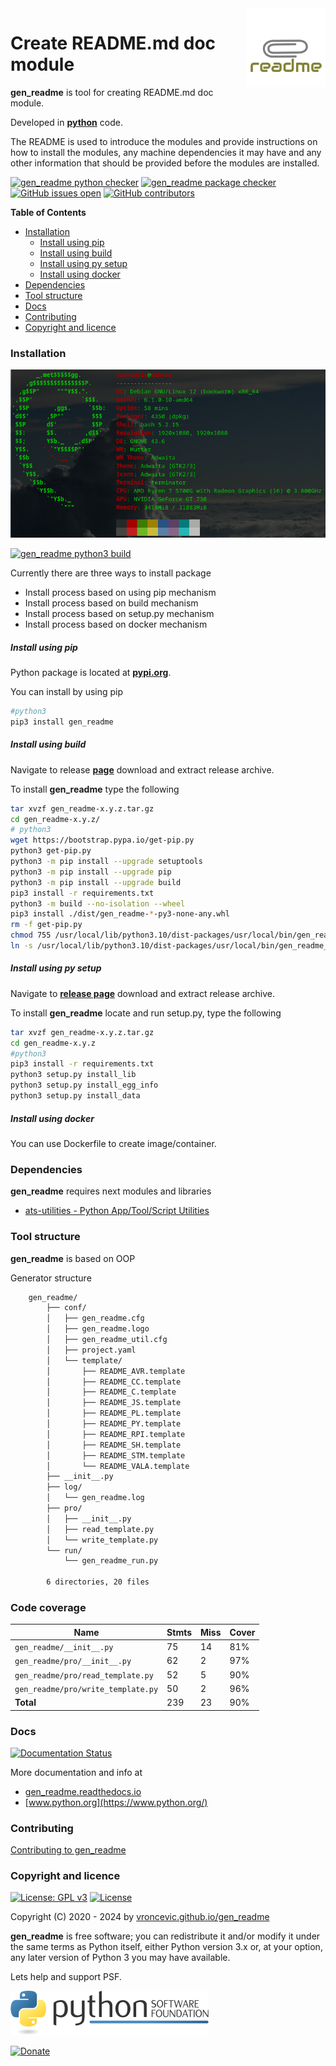 <img align="right" src="https://raw.githubusercontent.com/vroncevic/gen_readme/dev/docs/gen_readme_logo.png" width="25%">

# Create README.md doc module

**gen_readme** is tool for creating README.md doc module.

Developed in **[python](https://www.python.org/)** code.

The README is used to introduce the modules and provide instructions on
how to install the modules, any machine dependencies it may have and any
other information that should be provided before the modules are installed.

[![gen_readme python checker](https://github.com/vroncevic/gen_readme/actions/workflows/gen_readme_python_checker.yml/badge.svg)](https://github.com/vroncevic/gen_readme/actions/workflows/gen_readme_python_checker.yml) [![gen_readme package checker](https://github.com/vroncevic/gen_readme/actions/workflows/gen_readme_package_checker.yml/badge.svg)](https://github.com/vroncevic/gen_readme/actions/workflows/gen_readme_package.yml) [![GitHub issues open](https://img.shields.io/github/issues/vroncevic/gen_readme.svg)](https://github.com/vroncevic/gen_readme/issues) [![GitHub contributors](https://img.shields.io/github/contributors/vroncevic/gen_readme.svg)](https://github.com/vroncevic/gen_readme/graphs/contributors)

<!-- START doctoc generated TOC please keep comment here to allow auto update -->
<!-- DON'T EDIT THIS SECTION, INSTEAD RE-RUN doctoc TO UPDATE -->
**Table of Contents**

- [Installation](#installation)
    - [Install using pip](#install-using-pip)
    - [Install using build](#install-using-build)
    - [Install using py setup](#install-using-py-setup)
    - [Install using docker](#install-using-docker)
- [Dependencies](#dependencies)
- [Tool structure](#tool-structure)
- [Docs](#docs)
- [Contributing](#contributing)
- [Copyright and licence](#copyright-and-licence)

<!-- END doctoc generated TOC please keep comment here to allow auto update -->

### Installation

![debian linux os](https://raw.githubusercontent.com/vroncevic/gen_readme/dev/docs/debtux.png)

[![gen_readme python3 build](https://github.com/vroncevic/gen_readme/actions/workflows/gen_readme_python3_build.yml/badge.svg)](https://github.com/vroncevic/gen_readme/actions/workflows/gen_readme_python3_build.yml)

Currently there are three ways to install package
* Install process based on using pip mechanism
* Install process based on build mechanism
* Install process based on setup.py mechanism
* Install process based on docker mechanism

##### Install using pip

Python package is located at **[pypi.org](https://pypi.org/project/gen_readme/)**.

You can install by using pip

```bash
#python3
pip3 install gen_readme
```

##### Install using build

Navigate to release **[page](https://github.com/vroncevic/gen_readme/releases/)** download and extract release archive.

To install **gen_readme** type the following

```bash
tar xvzf gen_readme-x.y.z.tar.gz
cd gen_readme-x.y.z/
# python3
wget https://bootstrap.pypa.io/get-pip.py
python3 get-pip.py 
python3 -m pip install --upgrade setuptools
python3 -m pip install --upgrade pip
python3 -m pip install --upgrade build
pip3 install -r requirements.txt
python3 -m build --no-isolation --wheel
pip3 install ./dist/gen_readme-*-py3-none-any.whl
rm -f get-pip.py
chmod 755 /usr/local/lib/python3.10/dist-packages/usr/local/bin/gen_readme_run.py
ln -s /usr/local/lib/python3.10/dist-packages/usr/local/bin/gen_readme_run.py /usr/local/bin/gen_readme_run.py
```

##### Install using py setup

Navigate to **[release page](https://github.com/vroncevic/gen_readme/releases)** download and extract release archive.

To install **gen_readme** locate and run setup.py, type the following

```bash
tar xvzf gen_readme-x.y.z.tar.gz
cd gen_readme-x.y.z
#python3
pip3 install -r requirements.txt
python3 setup.py install_lib
python3 setup.py install_egg_info
python3 setup.py install_data
```

##### Install using docker

You can use Dockerfile to create image/container.

### Dependencies

**gen_readme** requires next modules and libraries

- [ats-utilities - Python App/Tool/Script Utilities](https://vroncevic.github.io/ats_utilities)

### Tool structure

**gen_readme** is based on OOP

Generator structure

```bash
    gen_readme/
        ├── conf/
        │   ├── gen_readme.cfg
        │   ├── gen_readme.logo
        │   ├── gen_readme_util.cfg
        │   ├── project.yaml
        │   └── template/
        │       ├── README_AVR.template
        │       ├── README_CC.template
        │       ├── README_C.template
        │       ├── README_JS.template
        │       ├── README_PL.template
        │       ├── README_PY.template
        │       ├── README_RPI.template
        │       ├── README_SH.template
        │       ├── README_STM.template
        │       └── README_VALA.template
        ├── __init__.py
        ├── log/
        │   └── gen_readme.log
        ├── pro/
        │   ├── __init__.py
        │   ├── read_template.py
        │   └── write_template.py
        └── run/
            └── gen_readme_run.py
        
        6 directories, 20 files
```
### Code coverage

| Name | Stmts | Miss | Cover |
|------|-------|------|-------|
| `gen_readme/__init__.py` | 75 | 14 | 81% |
| `gen_readme/pro/__init__.py` | 62 | 2 | 97% |
| `gen_readme/pro/read_template.py` | 52 | 5 | 90% |
| `gen_readme/pro/write_template.py` | 50 | 2 | 96% |
| **Total** | 239 | 23 | 90% |

### Docs

[![Documentation Status](https://readthedocs.org/projects/gen_readme/badge/?version=latest)](https://gen-readme.readthedocs.io/en/latest/?badge=latest)

More documentation and info at

* [gen_readme.readthedocs.io](https://gen-readme.readthedocs.io)
* [www.python.org](https://www.python.org/)

### Contributing

[Contributing to gen_readme](CONTRIBUTING.md)

### Copyright and licence

[![License: GPL v3](https://img.shields.io/badge/License-GPLv3-blue.svg)](https://www.gnu.org/licenses/gpl-3.0) [![License](https://img.shields.io/badge/License-Apache%202.0-blue.svg)](https://opensource.org/licenses/Apache-2.0)

Copyright (C) 2020 - 2024 by [vroncevic.github.io/gen_readme](https://vroncevic.github.io/gen_readme/)

**gen_readme** is free software; you can redistribute it and/or modify
it under the same terms as Python itself, either Python version 3.x or,
at your option, any later version of Python 3 you may have available.

Lets help and support PSF.

[![Python Software Foundation](https://raw.githubusercontent.com/vroncevic/gen_readme/dev/docs/psf-logo-alpha.png)](https://www.python.org/psf/)

[![Donate](https://www.paypalobjects.com/en_US/i/btn/btn_donateCC_LG.gif)](https://www.python.org/psf/donations/)